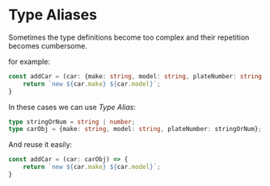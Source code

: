 # Type Aliases

Sometimes the type definitions become too complex and their repetition becomes cumbersome.

for example:

```ts
const addCar = (car: {make: string, model: string, plateNumber: string | number}) => {
    return `new ${car.make} ${car.model}`;
}
```

In these cases we can use *Type Alias*:

```ts
type stringOrNum = string | number;
type carObj = {make: string, model: string, plateNumber: stringOrNum};
```

And reuse it easily:

```ts
const addCar = (car: carObj) => {
    return `new ${car.make} ${car.model}`;
}
```